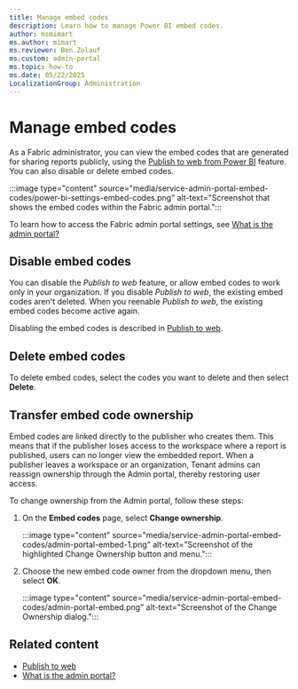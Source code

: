 ```yaml
---
title: Manage embed codes
description: Learn how to manage Power BI embed codes.
author: msmimart
ms.author: mimart
ms.reviewer: Ben.Zulauf
ms.custom: admin-portal
ms.topic: how-to
ms.date: 05/22/2025
LocalizationGroup: Administration
---
```


# Manage embed codes

As a Fabric administrator, you can view the embed codes that are generated for sharing reports publicly, using the [Publish to web from Power BI](/power-bi/collaborate-share/service-publish-to-web) feature. You can also disable or delete embed codes.

:::image type="content" source="media/service-admin-portal-embed-codes/power-bi-settings-embed-codes.png" alt-text="Screenshot that shows the embed codes within the Fabric admin portal.":::

To learn how to access the Fabric admin portal settings, see [What is the admin portal?](admin-center.md)

## Disable embed codes

You can disable the *Publish to web* feature, or allow embed codes to work only in your organization. If you disable *Publish to web*, the existing embed codes aren't deleted. When you reenable *Publish to web*, the existing embed codes become active again.

Disabling the embed codes is described in [Publish to web](service-admin-portal-export-sharing.md#publish-to-web).

## Delete embed codes

To delete embed codes, select the codes you want to delete and then select **Delete**.

## Transfer embed code ownership

Embed codes are linked directly to the publisher who creates them. This means that if the publisher loses access to the workspace where a report is published, users can no longer view the embedded report. When a publisher leaves a workspace or an organization, Tenant admins can reassign ownership through the Admin portal, thereby restoring user access. 

To change ownership from the Admin portal, follow these steps:

1. On the **Embed codes** page, select **Change ownership**. 

   :::image type="content" source="media/service-admin-portal-embed-codes/admin-portal-embed-1.png" alt-text="Screenshot of the highlighted Change Ownership button and menu.":::  

1. Choose the new embed code owner from the dropdown menu, then select **OK**.

   :::image type="content" source="media/service-admin-portal-embed-codes/admin-portal-embed.png" alt-text="Screenshot of the Change Ownership dialog.":::

## Related content

- [Publish to web](service-admin-portal-export-sharing.md#publish-to-web)
- [What is the admin portal?](admin-center.md)
